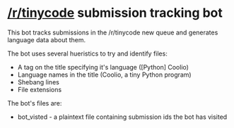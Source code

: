 [/r/tinycode](http://www.reddit.com/r/tinycode) submission tracking bot
=======================================================================

This bot tracks submissions in the /r/tinycode new queue and generates language data about them.

The bot uses several hueristics to try and identify files:

* A tag on the title specifying it's language ([Python] Coolio)
* Language names in the title (Coolio, a tiny Python program)
* Shebang lines
* File extensions

The bot's files are:
* bot_visted - a plaintext file containing submission ids the bot has visited